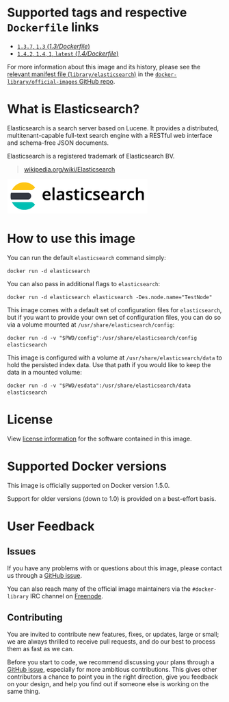 # Supported tags and respective `Dockerfile` links

- [`1.3.7`, `1.3` (*1.3/Dockerfile*)](https://github.com/docker-library/elasticsearch/blob/2fe2cb3aa293a0e75ebc1f72d27cf1aad73d21cb/1.3/Dockerfile)
- [`1.4.2`, `1.4`, `1`, `latest` (*1.4/Dockerfile*)](https://github.com/docker-library/elasticsearch/blob/2fe2cb3aa293a0e75ebc1f72d27cf1aad73d21cb/1.4/Dockerfile)

For more information about this image and its history, please see the [relevant
manifest file
(`library/elasticsearch`)](https://github.com/docker-library/official-images/blob/master/library/elasticsearch)
in the [`docker-library/official-images` GitHub
repo](https://github.com/docker-library/official-images).

# What is Elasticsearch?

Elasticsearch is a search server based on Lucene. It provides a distributed,
multitenant-capable full-text search engine with a RESTful web interface and
schema-free JSON documents.

Elasticsearch is a registered trademark of Elasticsearch BV.

> [wikipedia.org/wiki/Elasticsearch](https://en.wikipedia.org/wiki/Elasticsearch)

![logo](https://raw.githubusercontent.com/docker-library/docs/master/elasticsearch/logo.png)

# How to use this image

You can run the default `elasticsearch` command simply:

    docker run -d elasticsearch

You can also pass in additional flags to `elasticsearch`:

    docker run -d elasticsearch elasticsearch -Des.node.name="TestNode"

This image comes with a default set of configuration files for `elasticsearch`,
but if you want to provide your own set of configuration files, you can do so
via a volume mounted at `/usr/share/elasticsearch/config`:

    docker run -d -v "$PWD/config":/usr/share/elasticsearch/config elasticsearch

This image is configured with a volume at `/usr/share/elasticsearch/data` to
hold the persisted index data. Use that path if you would like to keep the data
in a mounted volume:

    docker run -d -v "$PWD/esdata":/usr/share/elasticsearch/data elasticsearch

# License

View [license information](https://github.com/elasticsearch/elasticsearch/blob/66b5ed86f7adede8102cd4d979b9f4924e5bd837/LICENSE.txt) for the software contained in this image.

# Supported Docker versions

This image is officially supported on Docker version 1.5.0.

Support for older versions (down to 1.0) is provided on a best-effort basis.

# User Feedback

## Issues

If you have any problems with or questions about this image, please contact us
 through a [GitHub issue](https://github.com/docker-library/elasticsearch/issues).

You can also reach many of the official image maintainers via the
`#docker-library` IRC channel on [Freenode](https://freenode.net).

## Contributing

You are invited to contribute new features, fixes, or updates, large or small;
we are always thrilled to receive pull requests, and do our best to process them
as fast as we can.

Before you start to code, we recommend discussing your plans 
through a [GitHub issue](https://github.com/docker-library/elasticsearch/issues), especially for more ambitious
contributions. This gives other contributors a chance to point you in the right
direction, give you feedback on your design, and help you find out if someone
else is working on the same thing.
